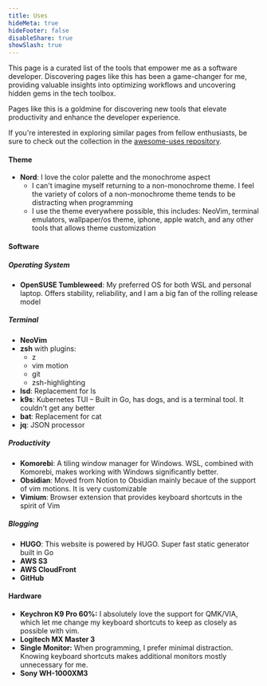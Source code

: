 ```yaml
---
title: Uses
hideMeta: true
hideFooter: false
disableShare: true
showSlash: true
---
```

This page is a curated list of the tools that empower me as a software developer. Discovering pages like this has been a game-changer for me, providing valuable insights into optimizing workflows and uncovering hidden gems in the tech toolbox. 

Pages like this is a goldmine for discovering new tools that elevate productivity and enhance the developer experience.

If you're interested in exploring similar pages from fellow enthusiasts, be sure to check out the collection in the [awesome-uses repository](https://github.com/wesbos/awesome-uses).
#### Theme
- **Nord**: I love the color palette and the monochrome aspect
    - I can't imagine myself returning to a non-monochrome theme. I feel the variety of colors of a non-monochrome theme tends to be distracting when programming
    - I use the theme everywhere possible, this includes: NeoVim, terminal emulators, wallpaper/os theme, iphone, apple watch, and any other tools that allows theme customization
#### Software
##### Operating System
- **OpenSUSE Tumbleweed**: My preferred OS for both WSL and personal laptop. Offers stability, reliability, and I am a big fan of the rolling release model
##### Terminal
- **NeoVim**
- **zsh** with plugins:
  - z 
  - vim motion 
  - git 
  - zsh-highlighting 
- **lsd**: Replacement for ls
- **k9s**: Kubernetes TUI – Built in Go, has dogs, and is a terminal tool. It couldn't get any better
- **bat**: Replacement for cat
- **jq**: JSON processor
##### Productivity
- **Komorebi**: A tiling window manager for Windows. WSL, combined with Komorebi, makes working with Windows significantly better.
- **Obsidian**: Moved from Notion to Obsidian mainly becaue of the support of vim motions. It is very customizable
- **Vimium**: Browser extension that provides keyboard shortcuts in the spirit of Vim
##### Blogging
- **HUGO**: This website is powered by HUGO. Super fast static generator built in Go
- **AWS S3**
- **AWS CloudFront**
- **GitHub**

#### Hardware
- **Keychron K9 Pro 60%:** I absolutely love the support for QMK/VIA, which let me change my keyboard shortcuts to keep as closely as possible with vim.
- **Logitech MX Master 3**
- **Single Monitor:** When programming, I prefer minimal distraction. Knowing keyboard shortcuts makes additional monitors mostly unnecessary for me.
- **Sony WH-1000XM3**
